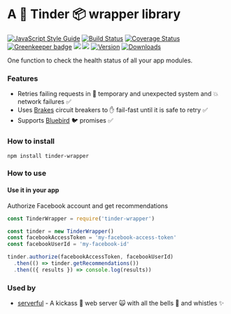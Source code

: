 # A :revolving_hearts: Tinder :package: wrapper library

[![JavaScript Style Guide](https://img.shields.io/badge/code%20style-standard-brightgreen.svg)](http://standardjs.com/)
[![Build Status](https://travis-ci.org/hfreire/tinder-wrapper.svg?branch=master)](https://travis-ci.org/hfreire/tinder-wrapper)
[![Coverage Status](https://coveralls.io/repos/github/hfreire/tinder-wrapper/badge.svg?branch=master)](https://coveralls.io/github/hfreire/tinder-wrapper?branch=master)
[![Greenkeeper badge](https://badges.greenkeeper.io/hfreire/tinder-wrapper.svg)](https://greenkeeper.io/)
[![](https://img.shields.io/github/release/hfreire/tinder-wrapper.svg)](https://github.com/hfreire/tinder-wrapper/releases)
[![](https://img.shields.io/badge/license-MIT-blue.svg)](LICENSE)
[![Version](https://img.shields.io/npm/v/tinder-wrapper.svg)](https://www.npmjs.com/package/tinder-wrapper)
[![Downloads](https://img.shields.io/npm/dt/tinder-wrapper.svg)](https://www.npmjs.com/package/tinder-wrapper) 

One function to check the health status of all your app modules.

### Features
* Retries failing requests in :shit: temporary and unexpected system and :boom: network failures :white_check_mark:
* Uses [Brakes](https://github.com/awolden/brakes) circuit breakers to :hand: fail-fast until it is safe to retry :white_check_mark: 
* Supports [Bluebird](https://github.com/petkaantonov/bluebird) :bird: promises :white_check_mark:

### How to install
```
npm install tinder-wrapper
```

### How to use

#### Use it in your app
Authorize Facebook account and get recommendations
```javascript
const TinderWrapper = require('tinder-wrapper')

const tinder = new TinderWrapper()
const facebookAccessToken = 'my-facebook-access-token'
const facebookUserId = 'my-facebook-id'

tinder.authorize(facebookAccessToken, facebookUserId)
  .then(() => tinder.getRecommendations())
  .then(({ results }) => console.log(results))
```

### Used by
* [serverful](https://github.com/hfreire/serverful) - A kickass :muscle: web server :scream_cat: with all the bells :bell: and whistles :sparkles:
